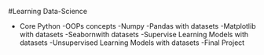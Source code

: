 #Learning Data-Science

- Core Python
-OOPs concepts
-Numpy
-Pandas with datasets
-Matplotlib with datasets
-Seabornwith datasets
-Supervise Learning Models with datasets
-Unsupervised Learning Models with datasets
-Final Project  
